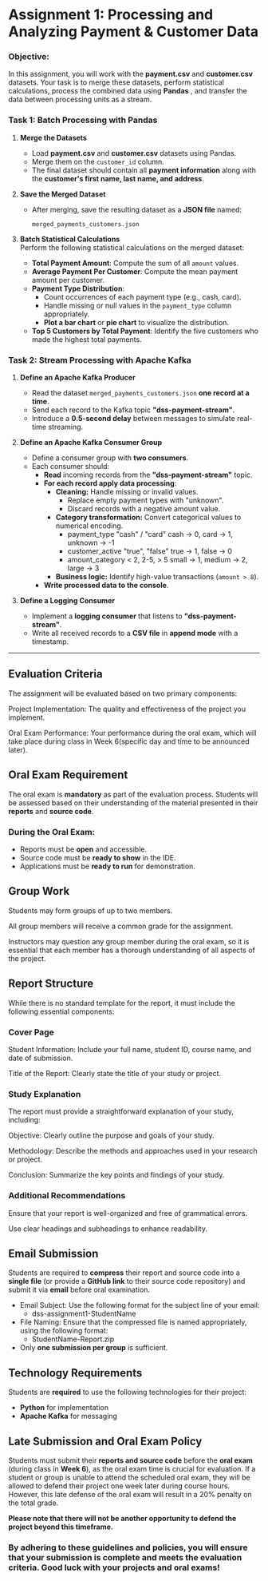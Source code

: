 # Assignment 1: Processing and Analyzing Payment & Customer Data
### Objective:
In this assignment, you will work with the **payment.csv** and **customer.csv** datasets. Your task is to merge these datasets, perform statistical calculations, 
process the combined data using **Pandas** , and transfer the data between processing units as a stream.

### Task 1: Batch Processing with Pandas


1. **Merge the Datasets**  
   - Load **payment.csv** and **customer.csv** datasets using Pandas.  
   - Merge them on the `customer_id` column.  
   - The final dataset should contain all **payment information** along with the **customer's first name, last name, and address**.

2. **Save the Merged Dataset**  
   - After merging, save the resulting dataset as a **JSON file** named:  
     ```
     merged_payments_customers.json
     ```

3. **Batch Statistical Calculations**  
   Perform the following statistical calculations on the merged dataset:  
   - **Total Payment Amount**: Compute the sum of all `amount` values.  
   - **Average Payment Per Customer**: Compute the mean payment amount per customer.  
   - **Payment Type Distribution**: 
     - Count occurrences of each payment type (e.g., cash, card). 
     - Handle missing or null values in the `payment_type` column appropriately.
     - **Plot a bar chart** or **pie chart** to visualize the distribution. 
   - **Top 5 Customers by Total Payment**: Identify the five customers who made the highest total payments.  


### Task 2: Stream Processing with Apache Kafka

1. **Define an Apache Kafka Producer**
   - Read the dataset `merged_payments_customers.json` **one record at a time**.
   - Send each record to the Kafka topic **"dss-payment-stream"**.
   - Introduce a **0.5-second delay** between messages to simulate real-time streaming.

2. **Define an Apache Kafka Consumer Group**
   - Define a consumer group with **two consumers**.
   - Each consumer should:
     - **Read** incoming records from the **"dss-payment-stream"** topic.
     - **For each record apply data processing**:
       - **Cleaning:** Handle missing or invalid values.
         - Replace empty payment types with "unknown".
         - Discard records with a negative amount value. 
       - **Category transformation:** Convert categorical values to numerical encoding.
         - payment_type	"cash" / "card"	cash → 0, card → 1, unknown → -1
         - customer_active	"true", "false"	true → 1, false → 0
         - amount_category	< 2, 2-5, > 5	small → 1, medium → 2, large → 3
       - **Business logic:** Identify high-value transactions (`amount > 8`).
     - **Write processed data to the console**.
3. **Define a Logging Consumer**
   - Implement a **logging consumer** that listens to **"dss-payment-stream"**.
   - Write all received records to a **CSV file** in **append mode** with a timestamp.

---

## Evaluation Criteria
The assignment will be evaluated based on two primary components:

Project Implementation: The quality and effectiveness of the project you implement.

Oral Exam Performance: Your performance during the oral exam, which will take place during class in Week 6(specific day and time to be announced later).

## Oral Exam Requirement

The oral exam is **mandatory** as part of the evaluation process. Students will be assessed based on their understanding of the material presented in their **reports** and **source code**.

### **During the Oral Exam:**
- Reports must be **open** and accessible.
- Source code must be **ready to show** in the IDE.
- Applications must be **ready to run** for demonstration.

## Group Work
Students may form groups of up to two members.

All group members will receive a common grade for the assignment.

Instructors may question any group member during the oral exam, so it is essential that each member has a thorough understanding of all aspects of the project.


## Report Structure
While there is no standard template for the report, it must include the following essential components:

### Cover Page
Student Information: Include your full name, student ID, course name, and date of submission.

Title of the Report: Clearly state the title of your study or project.

### Study Explanation
The report must provide a straightforward explanation of your study, including:

Objective: Clearly outline the purpose and goals of your study.

Methodology: Describe the methods and approaches used in your research or project.

Conclusion: Summarize the key points and findings of your study.

### Additional Recommendations

Ensure that your report is well-organized and free of grammatical errors.

Use clear headings and subheadings to enhance readability.

## Email Submission

Students are required to **compress** their report and source code into a **single file** (or provide a **GitHub link** to their source code repository) and submit it via **email** before oral examination.

* Email Subject: Use the following format for the subject line of your email:
   - dss-assignment1-StudentName
* File Naming: Ensure that the compressed file is named appropriately, using the following format:
   - StudentName-Report.zip
* Only **one submission per group** is sufficient.

## Technology Requirements

Students are **required** to use the following technologies for their project:
- **Python** for implementation
- **Apache Kafka** for messaging

## Late Submission and Oral Exam Policy
Students must submit their **reports and source code** before the **oral exam** (during class in **Week 6**), as the oral exam time is crucial for evaluation.
If a student or group is unable to attend the scheduled oral exam, they will be allowed to defend their project one week later during course hours.
However, this late defense of the oral exam will result in a 20% penalty on the total grade.

**Please note that there will not be another opportunity to defend the project beyond this timeframe.**

### By adhering to these guidelines and policies, you will ensure that your submission is complete and meets the evaluation criteria. Good luck with your projects and oral exams!
